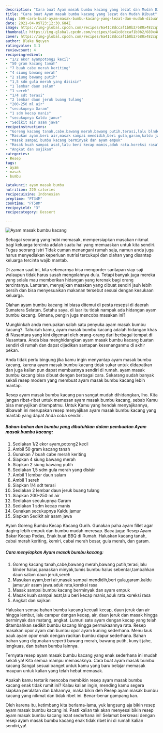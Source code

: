 ```yaml
---
description: "Cara buat Ayam masak bumbu kacang yang lezat dan Mudah Dibuat"
title: "Cara buat Ayam masak bumbu kacang yang lezat dan Mudah Dibuat"
slug: 599-cara-buat-ayam-masak-bumbu-kacang-yang-lezat-dan-mudah-dibuat
date: 2021-04-09T23:12:30.684Z
image: https://img-global.cpcdn.com/recipes/6a41c8dccaf1b0b2/680x482cq70/ayam-masak-bumbu-kacang-foto-resep-utama.jpg
thumbnail: https://img-global.cpcdn.com/recipes/6a41c8dccaf1b0b2/680x482cq70/ayam-masak-bumbu-kacang-foto-resep-utama.jpg
cover: https://img-global.cpcdn.com/recipes/6a41c8dccaf1b0b2/680x482cq70/ayam-masak-bumbu-kacang-foto-resep-utama.jpg
author: Blake Nguyen
ratingvalue: 3.1
reviewcount: 4
recipeingredient:
- "1/2 ekor ayampotong2 kecil"
- "50 gram kacang tanah"
- "7 buah cabe merah keriting"
- "4 siung bawang merah"
- "2 siung bawang putih"
- "1,5 sdm gula merah yang disisir"
- "1 lembar daun salam"
- "1 sereh"
- "1/4 sdt terasi"
- "2 lembar daun jeruk buang tulang"
- "200-250 ml air"
- "secukupnya Garam"
- "1 sdm kecap manis"
- "secukupnya Kaldu jamur"
- "Sedikit air asam jawa"
recipeinstructions:
- "Goreng kacang tanah,cabe,bawang merah,bawang putih,terasi,lalu blnder halus,panaskan minyak,tumis bumbu halus sebentar,tambahkan daun salam daun jeruk,sereh"
- "Masukan ayam,beri air,masak sampai mendidih,beri gula,garam,kaldu jamur,air asam jawa.aduk rata,koreksi rasa"
- "Masak sampai bumbu kacang berminyak dan ayam empuk"
- "Masak kuah sampai asat,lalu beri kecap manis,aduk rata.koreksi rasa"
- "Angkat dan sajikan"
categories:
- Resep
tags:
- ayam
- masak
- bumbu

katakunci: ayam masak bumbu 
nutrition: 220 calories
recipecuisine: Indonesian
preptime: "PT34M"
cooktime: "PT58M"
recipeyield: "3"
recipecategory: Dessert

---
```



![Ayam masak bumbu kacang](https://img-global.cpcdn.com/recipes/6a41c8dccaf1b0b2/680x482cq70/ayam-masak-bumbu-kacang-foto-resep-utama.jpg)

Sebagai seorang yang hobi memasak, mempersiapkan masakan nikmat bagi keluarga tercinta adalah suatu hal yang memuaskan untuk kita sendiri. Tugas seorang istri Tidak cuman menangani rumah saja, namun anda juga harus menyediakan keperluan nutrisi tercukupi dan olahan yang disantap keluarga tercinta wajib mantab.

Di zaman  saat ini, kita sebenarnya bisa mengorder santapan siap saji walaupun tidak harus susah mengolahnya dulu. Tetapi banyak juga mereka yang selalu mau memberikan hidangan yang terenak bagi orang tercintanya. Lantaran, menyajikan masakan yang dibuat sendiri jauh lebih bersih dan bisa menyesuaikan makanan tersebut sesuai dengan kesukaan keluarga. 

Olahan ayam bumbu kacang ini biasa ditemui di pesta resepsi di daerah Sumatera Selatan. Setahu saya, di luar itu tidak nampak ada hidangan ayam bumbu kacang. Gimana, pengin juga mencoba masakan ini?

Mungkinkah anda merupakan salah satu penyuka ayam masak bumbu kacang?. Tahukah kamu, ayam masak bumbu kacang adalah hidangan khas di Nusantara yang kini digemari oleh orang-orang dari berbagai tempat di Nusantara. Anda bisa menghidangkan ayam masak bumbu kacang buatan sendiri di rumah dan dapat dijadikan santapan kesenanganmu di akhir pekan.

Anda tidak perlu bingung jika kamu ingin menyantap ayam masak bumbu kacang, karena ayam masak bumbu kacang tidak sukar untuk didapatkan dan juga kalian pun dapat membuatnya sendiri di rumah. ayam masak bumbu kacang bisa dibuat dengan berbagai cara. Sekarang sudah banyak sekali resep modern yang membuat ayam masak bumbu kacang lebih mantap.

Resep ayam masak bumbu kacang pun sangat mudah dihidangkan, lho. Kita jangan ribet-ribet untuk memesan ayam masak bumbu kacang, sebab Kamu bisa menyajikan ditempatmu. Untuk Kamu yang hendak menyajikannya, dibawah ini merupakan resep menyajikan ayam masak bumbu kacang yang mantab yang dapat Anda coba sendiri.

<!--inarticleads1-->

##### Bahan-bahan dan bumbu yang dibutuhkan dalam pembuatan Ayam masak bumbu kacang:

1. Sediakan 1/2 ekor ayam,potong2 kecil
1. Ambil 50 gram kacang tanah
1. Gunakan 7 buah cabe merah keriting
1. Siapkan 4 siung bawang merah
1. Siapkan 2 siung bawang putih
1. Sediakan 1,5 sdm gula merah yang disisir
1. Ambil 1 lembar daun salam
1. Ambil 1 sereh
1. Siapkan 1/4 sdt terasi
1. Sediakan 2 lembar daun jeruk buang tulang
1. Siapkan 200-250 ml air
1. Sediakan secukupnya Garam
1. Sediakan 1 sdm kecap manis
1. Gunakan secukupnya Kaldu jamur
1. Siapkan Sedikit air asam jawa


Ayam Goreng Bumbu Kecap Kacang Gurih. Gunakan paha ayam fillet agar daging lebih empuk dan bumbu mudah meresap. Baca juga: Resep Ayam Bakar Kecap Pedas, Enak buat BBQ di Rumah. Haluskan kacang tanah, cabai merah keriting, kemiri, cabai merah besar, gula merah, dan garam. 

<!--inarticleads2-->

##### Cara menyiapkan Ayam masak bumbu kacang:

1. Goreng kacang tanah,cabe,bawang merah,bawang putih,terasi,lalu blnder halus,panaskan minyak,tumis bumbu halus sebentar,tambahkan daun salam daun jeruk,sereh
1. Masukan ayam,beri air,masak sampai mendidih,beri gula,garam,kaldu jamur,air asam jawa.aduk rata,koreksi rasa
1. Masak sampai bumbu kacang berminyak dan ayam empuk
1. Masak kuah sampai asat,lalu beri kecap manis,aduk rata.koreksi rasa
1. Angkat dan sajikan


Haluskan semua bahan bumbu kacang kecuali kecap, daun jeruk dan air hingga lembut, lalu campur dengan kecap, air, daun jeruk dan masak hingga berminyak dan matang, angkat. Lumuri sate ayam dengan kecap yang telah ditambahkan sedikit bumbu kacang hingga permukaannya rata. Resep masakan opor ayam dan bumbu opor ayam kuning sederhana. Menu lauk pauk ayam opor enak dengan racikan bumbu dapur sederhana. Bahan bahan yang digunakan seperti bawang merah, bawang putih, kunyit jahe, lengkuas, dan bahan bumbu lainnya. 

Ternyata resep ayam masak bumbu kacang yang enak sederhana ini mudah sekali ya! Kita semua mampu memasaknya. Cara buat ayam masak bumbu kacang Sangat sesuai banget untuk kamu yang baru belajar memasak maupun untuk kalian yang telah hebat memasak.

Apakah kamu tertarik mencoba membikin resep ayam masak bumbu kacang enak tidak rumit ini? Kalau kalian ingin, mending kamu segera siapkan peralatan dan bahannya, maka bikin deh Resep ayam masak bumbu kacang yang nikmat dan tidak ribet ini. Benar-benar gampang kan. 

Oleh karena itu, ketimbang kita berlama-lama, yuk langsung aja bikin resep ayam masak bumbu kacang ini. Pasti kalian tak akan menyesal bikin resep ayam masak bumbu kacang lezat sederhana ini! Selamat berkreasi dengan resep ayam masak bumbu kacang enak tidak ribet ini di rumah kalian sendiri,ya!.


